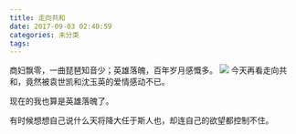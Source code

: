 ```yaml
---
title: 走向共和
date: 2017-09-03 02:40:59
categories: 未分类
tags:
---
```


商妇飘零，一曲琵琶知音少；英雄落魄，百年岁月感慨多。
![](https://i3.hoopchina.com.cn/blogfile/201701/19/BbsImg148482066699101_708x540.jpg?x-oss-process=image/resize,w_800/format,webp)
今天再看走向共和，竟然被袁世凯和沈玉英的爱情感动不已。

现在的我也算是英雄落魄了。

有时候想想自己说什么天将降大任于斯人也，却连自己的欲望都控制不住。




